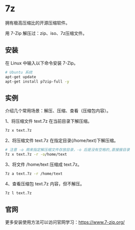 7z
===

拥有极高压缩比的开源压缩软件。

用 7-Zip 解压过：zip、iso、7z压缩文件。

## 安装

在 Linux 中输入以下命令安装 7-Zip。

```bash
# Ubuntu 系统
apt-get update
apt-get install p7zip-full -y
```

## 实例

介绍几个常用场景：解压、压缩、查看（压缩包内容）。

1、将压缩文件 text.7z 在当前目录下解压缩。

```bash
7z x text.7z
```

2、将压缩文件 text.7z 在指定目录(/home/text)下解压缩。

```bash
# 注意 -o 用来指定解压缩文件存放目录，-o 后是没有空格的,直接接目录
7z x text.7z -r -o/home/text
```

3、将文件 /home/text 压缩成 text.7z。

```bash
7z a text.7z -r /home/text
```

4、查看压缩包 text.7z 内容，但不解压。

```bash
7z l text.7z
```

## 官网

更多安装使用方法可以访问官网学习：https://www.7-zip.org/

